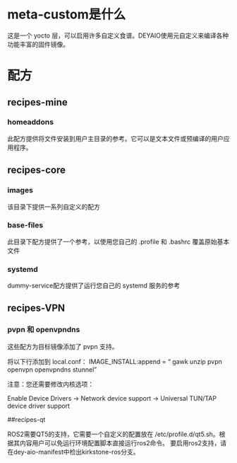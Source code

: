 # meta-custom是什么
这是一个 yocto 层，可以启用许多自定义食谱。DEYAIO使用元自定义来编译各种功能丰富的固件镜像。

# 配方

## recipes-mine

### homeaddons
此配方提供将文件安装到用户主目录的参考。它可以是文本文件或预编译的用户应用程序。

## recipes-core
### images
该目录下提供一系列自定义的配方

### base-files
此目录下配方提供了一个参考，以使用您自己的 .profile 和 .bashrc 覆盖原始基本文件

### systemd
dummy-service配方提供了运行您自己的 systemd 服务的参考

## recipes-VPN

### pvpn 和 openvpndns
这些配方为目标镜像添加了 pvpn 支持。

将以下行添加到 local.conf：
IMAGE_INSTALL:append = “ gawk unzip pvpn openvpn openvpndns stunnel”

注意：您还需要修改内核选项：

Enable Device Drivers → Network device support → Universal TUN/TAP device driver support


##recipes-qt

ROS2需要QT5的支持，它需要一个自定义的配置放在 /etc/profile.d/qt5.sh。根据其内容用户可以免运行环境配置脚本直接运行ros2命令。
要启用ros2支持，请在dey-aio-manifest中检出kirkstone-ros分支。

